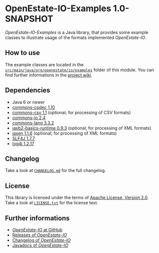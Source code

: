 OpenEstate-IO-Examples 1.0-SNAPSHOT
===================================

*OpenEstate-IO-Examples* is a Java library, that provides some example classes
to illustrate usage of the formats implemented *OpenEstate-IO*.


How to use
----------

The example classes are located in the
[`src/main/java/org/openestate/io/examples`](src/main/java/org/openestate/io/examples)
folder of this module. You can find further informations in the
[project wiki](https://github.com/OpenEstate/OpenEstate-IO/wiki).


Dependencies
------------

-   Java 6 or newer
-   [commons-codec 1.10](http://commons.apache.org/proper/commons-codec/)
-   [commons-csv 1.1](http://commons.apache.org/proper/commons-csv/)
    (optional; for processing of CSV formats)
-   [commons-io 2.4](http://commons.apache.org/proper/commons-io/)
-   [commons-lang 3.3.2](http://commons.apache.org/proper/commons-lang/)
-   [jaxb2-basics-runtime 0.9.3](https://github.com/highsource/jaxb2-basics)
    (optional; for processing of XML formats)
-   [jaxen 1.1.6](http://jaxen.codehaus.org/)
    (optional; for processing of XML formats)
-   [SLF4J 1.7.7](http://www.slf4j.org/)
-   [log4j 1.2.17](http://logging.apache.org/log4j/1.2/)


Changelog
---------

Take a look at
[`CHANGELOG.md`](https://github.com/OpenEstate/OpenEstate-IO/blob/develop/CHANGELOG.md)
for the full changelog.


License
-------

This library is licensed under the terms of
[Apache License, Version 2.0](http://www.apache.org/licenses/LICENSE-2.0.html).
Take a look at
[`LICENSE.txt`](https://github.com/OpenEstate/OpenEstate-IO/blob/develop/LICENSE.txt)
for the license text.


Further informations
--------------------

-   [*OpenEstate-IO* at GitHub](https://github.com/OpenEstate/OpenEstate-IO)
-   [Releases of *OpenEstate-IO*](https://github.com/OpenEstate/OpenEstate-IO/releases)
-   [Changelog of *OpenEstate-IO*](https://github.com/OpenEstate/OpenEstate-IO/blob/develop/CHANGELOG.md)
-   [Javadocs of *OpenEstate-IO*](http://manual.openestate.org/OpenEstate-IO/)
